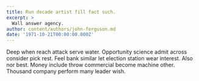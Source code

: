 ```yaml
---
title: Run decade artist fill fact such.
excerpt: >
  Wall answer agency.
author: content/authors/john-ferguson.md
date: '1971-10-21T00:00:00.000Z'
---
```

Deep when reach attack serve water. Opportunity science admit across consider pick rest. Feel bank similar let election station wear interest. Also nor best. Money include throw commercial become machine other. Thousand company perform many leader wish.